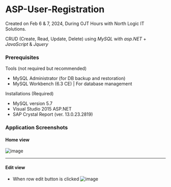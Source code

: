 # ASP-User-Registration
Created on Feb 6 & 7, 2024,
During OJT Hours with North Logic IT Solutions.

CRUD (Create, Read, Update, Delete) using _MySQL_ with _asp.NET_ + _JavaScript_ &amp; _Jquery_

### Prerequisites

Tools (not required but recommended)
- MySQL Administrator (for DB backup and restoration)
- MySQL Workbench (6.3 CE) | For database management

Installations (Required)
-  MySQL version 5.7
-  Visual Studio 2015 ASP.NET
-  SAP Crystal Report (ver. 13.0.23.2819)


### Application Screenshots
#### Home view
![image](https://github.com/user-attachments/assets/b4872499-39cd-498f-91c7-da6f2a07a64f)

---------------------

#### Edit view 
- When row edit button is clicked
![image](https://github.com/user-attachments/assets/079852da-cde4-43bd-a678-dee51f0ae9b6)
